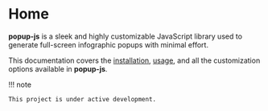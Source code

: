 Home
====

**popup-js** is a sleek and highly customizable JavaScript library used to generate 
full-screen infographic popups with minimal effort.

This documentation covers the [installation](usage#installation), [usage](usage#creating-a-popup), and all 
the customization options available in **popup-js**.

!!! note

    This project is under active development.

